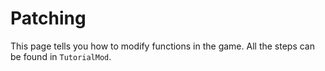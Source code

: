 # Patching

This page tells you how to modify functions in the game. All the steps can be found in `TutorialMod`.

